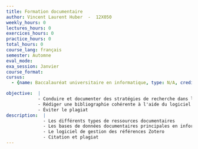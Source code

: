 ```yaml
---
title: Formation documentaire
author: Vincent Laurent Huber  -  12X050
weekly_hours: 0
lectures_hours: 0
exercices_hours: 0
practice_hours: 0
total_hours: 0
course_lang: français
semester: Automne
eval_mode: 
exa_session: Janvier
course_format: 
cursus:
  - {name: Baccalauréat universitaire en informatique, type: N/A, credits: -}

objective:  |
            - Conduire et documenter des stratégies de recherche dans les bases de données documentaires principales en informatique
            - Rédiger une bibliographie cohérente à l'aide du logiciel Zotero
            - Éviter le plagiat
description:  |
              - Les différents types de ressources documentaires
              - Les bases de données documentaires principales en informatique (IEEE Xplore, DBLP')
              - Le logiciel de gestion des références Zotero
              - Citation et plagiat
---
```

